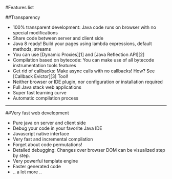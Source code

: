 #Features list

##Transparency
* 100% transparent development: Java code runs on browser with no special modifications
* Share code between server and client side
* Java 8 ready! Build your pages using lambda expressions, default methods, streams
* You can use [Dynamic Proxies][1] and [Java Reflection API][2]
* Compilation based on bytecode: You can make use of all bytecode instrumentation tools features
* Get rid of callbacks: Make async calls with no callbacks! How? See [Callback Evictor][3] Tool!
* Neither browser or IDE plugin, nor configuration or installation required
* Full Java stack web applications
* Super fast learning curve
* Automatic compilation process

---------

##Very fast web development
* Pure java on server and client side
* Debug your code in your favorite Java IDE
* Javascript native interface
* Very fast and incremental compilation
* Forget about code permutations!
* Detailed debugging: Changes over browser DOM can be visualized step by step.
* Very powerful template engine
* Faster generated code
* .. a lot more ..
